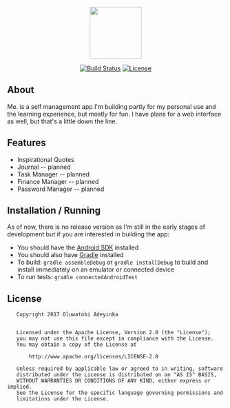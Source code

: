 <p align="center"><img src="http://i.imgur.com/HeMXsVR.png" width="120" height="120"></p>

<p align="center">
<a href="https://travis-ci.org/EtherealT/me.-android"><img src="https://travis-ci.org/EtherealT/me.-android.svg?branch=master" alt="Build Status"></a>
<a href="https://opensource.org/licenses/Apache-2.0"><img src="https://img.shields.io/badge/License-Apache%202.0-blue.svg" alt="License"></a>
</p>
    
   
## About
Me. is a self management app I'm building partly for my personal use and the learning experience, 
but mostly for fun. I have plans for a web interface as well, but that's a little down the line.
    
    
## Features
* Inspirational Quotes
* Journal -- planned
* Task Manager -- planned
* Finance Manager -- planned
* Password Manager -- planned
    
    
## Installation / Running
As of now, there is no release version as I'm still in the early stages of development but if you are interested in building the app:
* You should have the [Android SDK](https://developer.android.com/studio/index.html) installed
* You should also have [Gradle](https://gradle.org) installed
* To build: ```gradle assembleDebug``` or ```gradle installDebug``` to build and install immediately on an emulator or connected device
* To run tests: ```gradle connectedAndroidTest``` 
    
   
## License

```
   Copyright 2017 Oluwatobi Adeyinka

   
   Licensed under the Apache License, Version 2.0 (the "License");
   you may not use this file except in compliance with the License.
   You may obtain a copy of the License at

       http://www.apache.org/licenses/LICENSE-2.0

   Unless required by applicable law or agreed to in writing, software
   distributed under the License is distributed on an "AS IS" BASIS,
   WITHOUT WARRANTIES OR CONDITIONS OF ANY KIND, either express or implied.
   See the License for the specific language governing permissions and
   limitations under the License.
```